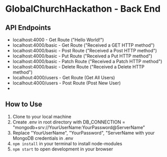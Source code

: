 # GlobalChurchHackathon - Back End

## API Endpoints
* localhost:4000 - Get Route ("Hello World!")
* localhost:4000/basic - Get Route ("Received a GET HTTP method")
* localhost:4000/basic - Post Route ("Received a Post HTTP method")
* localhost:4000/basic - Put Route ("Received a Put HTTP method")
* localhost:4000/basic - Patch Route ("Received a Patch HTTP method")
* localhost:4000/basic - Delete Route ("Received a Delete HTTP method")
* localhout:4000/users - Get Route (Get All Users)
* localhout:4000/users - Post Route (Post New User)
* 

## How to Use
1. Clone to your local machine
2. Create .env in root directory with DB_CONNECTION = "mongodb+srv://YourUserName:YourPassword@ServerName"
3. Replace "YourUserName", "YourPassword", "ServerName with your MongoDB credentials in .env 
4. `npm install` in your terminal to install node-modules
5. `npm start` to open development in your browser
